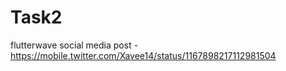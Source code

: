 # Task2
flutterwave social media post - https://mobile.twitter.com/Xavee14/status/1167898217112981504
